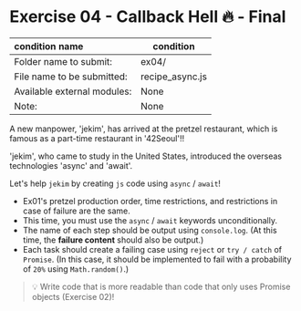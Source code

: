 # Exercise 04 - Callback Hell 🔥 - Final

| condition name | condition |
| :----------------- | ------------------ |
| Folder name to submit: | ex04/ |
| File name to be submitted: | recipe_async.js |
| Available external modules: | None |
| Note: | None |

A new manpower, 'jekim', has arrived at the pretzel restaurant, which is famous as a part-time restaurant in '42Seoul'!!

'jekim', who came to study in the United States, introduced the overseas technologies 'async' and 'await'.

Let's help `jekim` by creating `js` code using `async` / `await`!

- Ex01's pretzel production order, time restrictions, and restrictions in case of failure are the same.
- This time, you must use the `async` / `await` keywords unconditionally.
- The name of each step should be output using `console.log`. (At this time, the **failure content** should also be output.)
- Each task should create a failing case using `reject` or `try / catch` of `Promise`. (In this case, it should be implemented to fail with a probability of `20%` using `Math.random()`.)

> 💡 Write code that is more readable than code that only uses Promise objects (Exercise 02)!